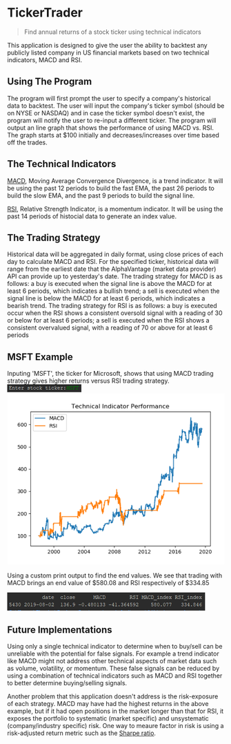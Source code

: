 # TickerTrader
>Find annual returns of a stock ticker using technical indicators

This application is designed to give the user the ability to backtest any publicly listed company in US financial markets based on two technical indicators, MACD and RSI.

## Using The Program
The program will first prompt the user to specify a company's historical data to backtest. The user will input the company's ticker symbol (should be on NYSE or NASDAQ) and in case the ticker symbol doesn't exist, the program will notify the user to re-input a different ticker. The program will output an line graph that shows the performance of using MACD vs. RSI. The graph starts at $100 initially and decreases/increases over time based off the trades. 

## The Technical Indicators
[MACD](https://www.investopedia.com/terms/m/macd.asp), Moving Average Convergence Divergence, is a trend indicator. It will be using the past 12 periods to build the fast EMA, the past 26 periods to build the slow EMA, and the past 9 periods to build the signal line.

[RSI](https://www.investopedia.com/terms/r/rsi.asp), Relative Strength Indicator, is a momentum indicator. It will be using the past 14 periods of histocial data to generate an index value.

## The Trading Strategy
Historical data will be aggregated in daily format, using close prices of each day to calculate MACD and RSI. For the specified ticker, historical data will range from the earliest date that the AlphaVantage (market data provider) API can provide up to yesterday's date. The trading strategy for MACD is as follows: a buy is executed when the signal line is above the MACD for at least 6 periods, which indicates a bullish trend; a sell is executed when the signal line is below the MACD for at least 6 periods, which indicates a bearish trend. The trading strategy for RSI is as follows: a buy is executed occur when the RSI shows a consistent oversold signal with a reading of 30 or below for at least 6 periods; a sell is executed when the RSI shows a consistent overvalued signal, with a reading of 70 or above for at least 6 periods

## MSFT Example
Inputing 'MSFT', the ticker for Microsoft, shows that using MACD trading strategy gives higher returns versus RSI trading strategy.
![alt text](https://github.com/ssamarakoon/TickerTrader/blob/master/doc/figure1.PNG)
![alt text](https://github.com/ssamarakoon/TickerTrader/blob/master/doc/figure.PNG)

Using a custom print output to find the end values. We see that trading with MACD brings an end value of $580.08 and RSI respectively of $334.85

![alt text](https://github.com/ssamarakoon/TickerTrader/blob/master/doc/figure2.PNG)

## Future Implementations
Using only a single technical indicator to determine when to buy/sell can be unreliable with the potential for false signals. For example a trend indicator like MACD might not address other technical aspects of market data such as volume, volatility, or momentum. These false signals can be reduced by using a combination of technical indicators such as MACD and RSI together to better determine buying/selling signals. 

Another problem that this application doesn't address is the risk-exposure of each strategy. MACD may have had the highest returns in the above example, but if it had open positions in the market longer than that for RSI, it exposes the portfolio to systematic (market specific) and unsystematic (company/industry specific) risk. One way to meaure factor in risk is using a risk-adjusted return metric such as the [Sharpe ratio](https://www.investopedia.com/terms/s/sharperatio.asp). 
